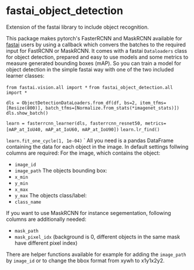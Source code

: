 # fastai_object_detection

Extension of the fastai library to include object recognition.

This package makes pytorch's FasterRCNN and MaskRCNN available for [fastai](https://www.fast.ai/) users by using a callback which convers the batches to the required input for FastRCNN or MaskRCNN. It comes with a fastai `Dataloaders` class for object detection, prepared and easy to use models and some metrics to measure generated bounding boxes (mAP). So you can train a model for object detection in the simple fastai way with one of the two included learner classes:

`from fastai.vision.all import *`
`from fastai_object_detection.all import *`

`dls = ObjectDetectionDataLoaders.from_df(df, bs=2, item_tfms=[Resize(800)], batch_tfms=[Normalize.from_stats(*imagenet_stats)])`
`dls.show_batch()`

`learn = fasterrcnn_learner(dls, fasterrcnn_resnet50, metrics=[mAP_at_IoU40, mAP_at_IoU60, mAP_at_IoU90])`
`learn.lr_find()`

`learn.fit_one_cycle(1, 1e-04)`
`
All you need is a pandas DataFrame containing the data for each object in the image. 
In default settings follwing columns are required:
For the image, which contains the object:
* `image_id`
* `image_path`
The objects bounding box:
* `x_min`
* `y_min`
* `x_max`
* `y_max`
The objects class/label:
* `class_name`

If you want to use MaskRCNN for instance segementation, following columns are additionally needed:
* `mask_path`
* `mask_pixel_idx` (background is 0, different objects in the same mask have different pixel index)

There are helper functions available for example for adding the `image_path` by `image_id` or to change the bbox format from xywh to x1y1x2y2.
